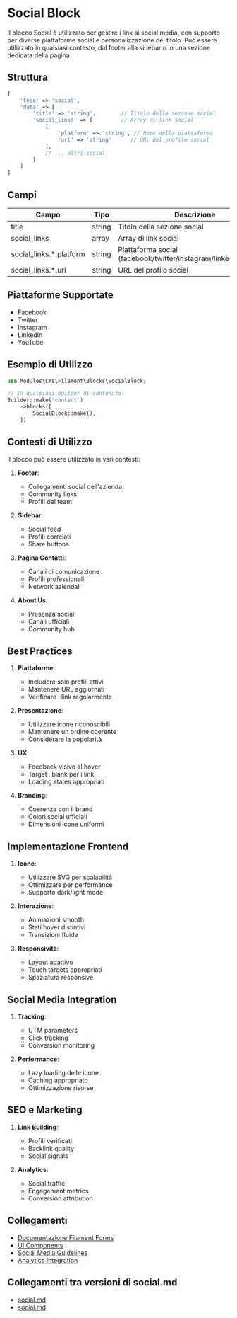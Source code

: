 # Social Block

Il blocco Social è utilizzato per gestire i link ai social media, con supporto per diverse piattaforme social e personalizzazione del titolo. Può essere utilizzato in qualsiasi contesto, dal footer alla sidebar o in una sezione dedicata della pagina.

## Struttura

```php
[
    'type' => 'social',
    'data' => [
        'title' => 'string',        // Titolo della sezione social
        'social_links' => [         // Array di link social
            [
                'platform' => 'string', // Nome della piattaforma
                'url' => 'string'      // URL del profilo social
            ],
            // ... altri social
        ]
    ]
]
```

## Campi

| Campo | Tipo | Descrizione | Obbligatorio |
|-------|------|-------------|--------------|
| title | string | Titolo della sezione social | Sì |
| social_links | array | Array di link social | Sì |
| social_links.*.platform | string | Piattaforma social (facebook/twitter/instagram/linkedin/youtube) | Sì |
| social_links.*.url | string | URL del profilo social | Sì |

## Piattaforme Supportate

- Facebook
- Twitter
- Instagram
- LinkedIn
- YouTube

## Esempio di Utilizzo

```php
use Modules\Cms\Filament\Blocks\SocialBlock;

// In qualsiasi builder di contenuto
Builder::make('content')
    ->blocks([
        SocialBlock::make(),
    ])
```

## Contesti di Utilizzo

Il blocco può essere utilizzato in vari contesti:

1. **Footer**:
   - Collegamenti social dell'azienda
   - Community links
   - Profili del team

2. **Sidebar**:
   - Social feed
   - Profili correlati
   - Share buttons

3. **Pagina Contatti**:
   - Canali di comunicazione
   - Profili professionali
   - Network aziendali

4. **About Us**:
   - Presenza social
   - Canali ufficiali
   - Community hub

## Best Practices

1. **Piattaforme**:
   - Includere solo profili attivi
   - Mantenere URL aggiornati
   - Verificare i link regolarmente

2. **Presentazione**:
   - Utilizzare icone riconoscibili
   - Mantenere un ordine coerente
   - Considerare la popolarità

3. **UX**:
   - Feedback visivo al hover
   - Target _blank per i link
   - Loading states appropriati

4. **Branding**:
   - Coerenza con il brand
   - Colori social ufficiali
   - Dimensioni icone uniformi

## Implementazione Frontend

1. **Icone**:
   - Utilizzare SVG per scalabilità
   - Ottimizzare per performance
   - Supporto dark/light mode

2. **Interazione**:
   - Animazioni smooth
   - Stati hover distintivi
   - Transizioni fluide

3. **Responsività**:
   - Layout adattivo
   - Touch targets appropriati
   - Spaziatura responsive

## Social Media Integration

1. **Tracking**:
   - UTM parameters
   - Click tracking
   - Conversion monitoring

2. **Performance**:
   - Lazy loading delle icone
   - Caching appropriato
   - Ottimizzazione risorse

## SEO e Marketing

1. **Link Building**:
   - Profili verificati
   - Backlink quality
   - Social signals

2. **Analytics**:
   - Social traffic
   - Engagement metrics
   - Conversion attribution

## Collegamenti

- [Documentazione Filament Forms](../filament-forms.md)
- [UI Components](../ui/components.md)
- [Social Media Guidelines](../marketing/social-media.md)
- [Analytics Integration](../marketing/analytics.md) 

## Collegamenti tra versioni di social.md
* [social.md](laravel/Modules/Tenant/project_docs/it/config/social.md)
* [social.md](laravel/Modules/Cms/project_docs/blocks/social.md)

